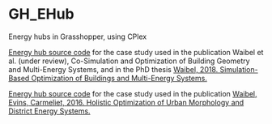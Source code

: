 # GH_EHub
Energy hubs in Grasshopper, using CPlex

[Energy hub source code](../master/UrbanFormEHub) for the case study used in the publication Waibel et al. (under review), Co-Simulation and Optimization of Building Geometry and Multi-Energy Systems, and in the PhD thesis [Waibel, 2018. Simulation-Based Optimization of Buildings and Multi-Energy Systems.](https://www.research-collection.ethz.ch/handle/20.500.11850/307674)

[Energy hub source code](../master/UrbanMorphologyEHub) for the case study used in the publication [Waibel, Evins, Carmeliet, 2016. Holistic Optimization of Urban Morphology and District Energy Systems.](https://www.researchgate.net/publication/323345060_Holistic_Optimization_of_Urban_Morphology_and_District_Energy_Systems?_sg=gNGbVsHGWdA9lyGfWLVHXNPfY8ESHpsez6lQFuifOEtGTfTZ8-hktfItwj0tPCFoqgv3TuUBCNYeYkgpkSqiOeOFByvyKjSy05Fdr0ZW.RCPOwdnnSYQdTPiA233ui66rWiMEe7O9A3ttr3Q45uszBg_Y4R3NkRxPQDKsNg2fnEvwe9g_WPxGFVNOjzKrbg)
